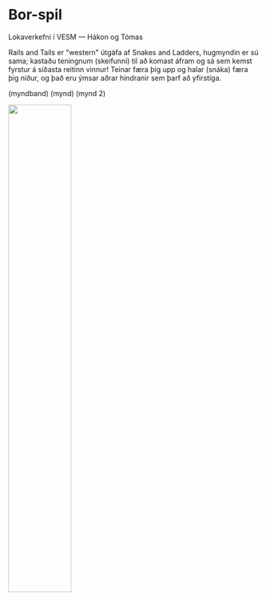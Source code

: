 # Bor-spil
Lokaverkefni í VESM — Hákon og Tómas
<p> Rails and Tails er "western" útgáfa af Snakes and Ladders, hugmyndin er sú sama; kastaðu teningnum (skeifunni) til að komast áfram og sá sem kemst fyrstur á síðasta reitinn vinnur! Teinar færa þig upp og halar (snáka) færa þig niður, og það eru ýmsar aðrar hindranir sem þarf að yfirstíga. </p>

(myndband)
(mynd)
(mynd 2)

<img src="https://files.catbox.moe/cbus8k.jpg" width=50% height=auto>
